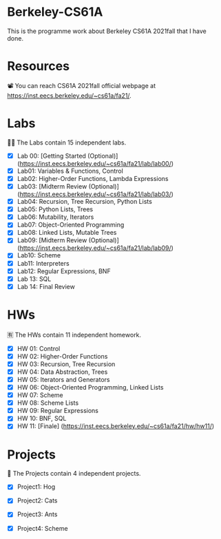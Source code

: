# Berkeley-CS61A
This is the programme work about Berkeley CS61A 2021fall that I have done.  

# Resources
📽 You can reach CS61A 2021fall official webpage at https://inst.eecs.berkeley.edu/~cs61a/fa21/.

# Labs
🐱‍👓 The Labs contain 15 independent labs.

- [x] Lab 00: [Getting Started (Optional)] (https://inst.eecs.berkeley.edu/~cs61a/fa21/lab/lab00/)
- [x] Lab01: Variables & Functions, Control
- [x] Lab02: Higher-Order Functions, Lambda Expressions
- [x] Lab03: [Midterm Review (Optional)] (https://inst.eecs.berkeley.edu/~cs61a/fa21/lab/lab03/)
- [x] Lab04: Recursion, Tree Recursion, Python Lists 
- [x] Lab05: Python Lists, Trees
- [x] Lab06: Mutability, Iterators
- [x] Lab07: Object-Oriented Programming
- [x] Lab08: Linked Lists, Mutable Trees
- [x] Lab09: [Midterm Review (Optional)] (https://inst.eecs.berkeley.edu/~cs61a/fa21/lab/lab09/)
- [x] Lab10: Scheme 
- [x] Lab11: Interpreters 
- [x] Lab12: Regular Expressions, BNF
- [x] Lab 13: SQL
- [x] Lab 14: Final Review

# HWs
🈶 The HWs contain 11 independent homework.

- [x] HW 01: Control
- [x] HW 02: Higher-Order Functions
- [x] HW 03: Recursion, Tree Recursion
- [x] HW 04: Data Abstraction, Trees
- [x] HW 05: Iterators and Generators
- [x] HW 06: Object-Oriented Programming, Linked Lists 
- [x] HW 07: Scheme 
- [x] HW 08: Scheme Lists 
- [x] HW 09: Regular Expressions
- [x] HW 10: BNF, SQL
- [x] HW 11: [Finale] (https://inst.eecs.berkeley.edu/~cs61a/fa21/hw/hw11/)

# Projects
💌 The Projects contain 4 independent projects. 

- [x] Project1: Hog
- [x] Project2: Cats
- [x] Project3: Ants
- [x] Project4: Scheme

